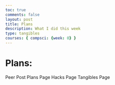 ```yaml
---
toc: true
comments: false
layout: post
title: Plans
description: What I did this week
type: tangibles
courses: { compsci: {week: 0} }
---
```


# Plans: 
Peer Post
Plans Page
Hacks Page
Tangibles Page
